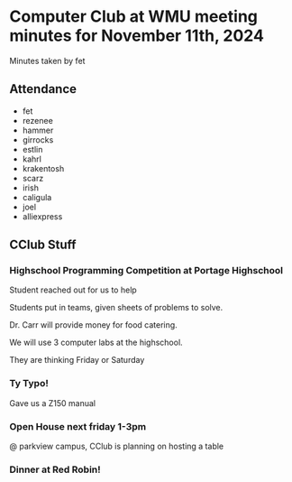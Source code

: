 # Computer Club at WMU meeting minutes for November 11th, 2024
Minutes taken by fet



## Attendance
* fet
* rezenee
* hammer
* girrocks
* estlin
* kahrl
* krakentosh
* scarz
* irish
* caligula
* joel
* alliexpress


## CClub Stuff
### Highschool Programming Competition at Portage Highschool
Student reached out for us to help

Students put in teams, given sheets of problems to solve.

Dr. Carr will provide money for food catering.

We will use 3 computer labs at the highschool.

They are thinking Friday or Saturday

### Ty Typo!

Gave us a Z150 manual

### Open House next friday 1-3pm
@ parkview campus, CClub is planning on hosting a table

### Dinner at Red Robin!

